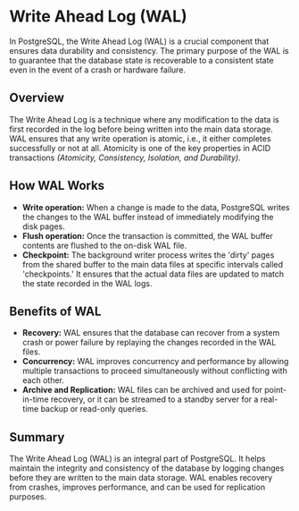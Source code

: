 # Write Ahead Log (WAL)

In PostgreSQL, the Write Ahead Log (WAL) is a crucial component that ensures data durability and consistency. The primary purpose of the WAL is to guarantee that the database state is recoverable to a consistent state even in the event of a crash or hardware failure.

## Overview

The Write Ahead Log is a technique where any modification to the data is first recorded in the log before being written into the main data storage. WAL ensures that any write operation is atomic, i.e., it either completes successfully or not at all. Atomicity is one of the key properties in ACID transactions *(Atomicity, Consistency, Isolation, and Durability).*

## How WAL Works 

- **Write operation:** When a change is made to the data, PostgreSQL writes the changes to the WAL buffer instead of immediately modifying the disk pages.
- **Flush operation:** Once the transaction is committed, the WAL buffer contents are flushed to the on-disk WAL file.
- **Checkpoint:** The background writer process writes the 'dirty' pages from the shared buffer to the main data files at specific intervals called 'checkpoints.' It ensures that the actual data files are updated to match the state recorded in the WAL logs.

## Benefits of WAL

- **Recovery:** WAL ensures that the database can recover from a system crash or power failure by replaying the changes recorded in the WAL files.
- **Concurrency:** WAL improves concurrency and performance by allowing multiple transactions to proceed simultaneously without conflicting with each other.
- **Archive and Replication:** WAL files can be archived and used for point-in-time recovery, or it can be streamed to a standby server for a real-time backup or read-only queries.

## Summary

The Write Ahead Log (WAL) is an integral part of PostgreSQL. It helps maintain the integrity and consistency of the database by logging changes before they are written to the main data storage. WAL enables recovery from crashes, improves performance, and can be used for replication purposes.